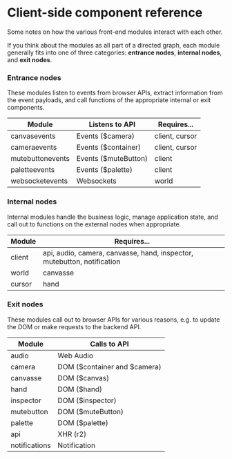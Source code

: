 Client-side component reference
===============================

Some notes on how the various front-end modules interact with each other.

If you think about the modules as all part of a directed graph, each
module generally fits into one of three categories: **entrance nodes**, 
**internal nodes**, and **exit nodes**.


### Entrance nodes

These modules listen to events from browser APIs, extract information from
the event payloads, and call functions of the appropriate internal or exit
components.

Module           | Listens to API       | Requires...
-----------------|----------------------|----------------------------------
canvasevents     | Events ($camera)     | client, cursor
cameraevents     | Events ($container)  | client, cursor
mutebuttonevents | Events ($muteButton) | client
paletteevents    | Events ($palette)    | client
websocketevents  | Websockets           | world


### Internal nodes

Internal modules handle the business logic, manage application state, and call
out to functions on the external nodes when appropriate.

Module           | Requires...
-----------------|---------------------------------------------------------
client           | api, audio, camera, canvasse, hand, inspector, mutebutton, notification
world            | canvasse
cursor           | hand


### Exit nodes

These modules call out to browser APIs for various reasons, e.g. to
update the DOM or make requests to the backend API.

Module           | Calls to API
-----------------|---------------------------------------------------------
audio            | Web Audio
camera           | DOM ($container and $camera)
canvasse         | DOM ($canvas)
hand             | DOM ($hand)
inspector        | DOM ($inspector)
mutebutton       | DOM ($muteButton)
palette          | DOM ($palette)
api              | XHR (r2)
notifications    | Notification
